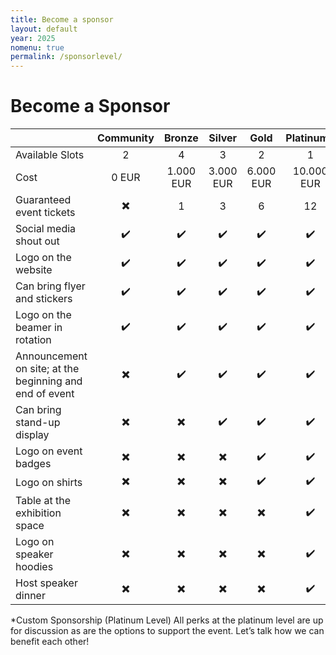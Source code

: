 ```yaml
---
title: Become a sponsor
layout: default
year: 2025
nomenu: true
permalink: /sponsorlevel/
---
```


# Become a Sponsor

|                                                         |        Community         |          Bronze          |          Silver          |           Gold           |     Platinum\*     |
| ------------------------------------------------------- | :----------------------: | :----------------------: | :----------------------: | :----------------------: | :----------------: |
| Available Slots                                         |            2             |            4             |            3             |            2             |         1          |
| Cost                                                    |          0 EUR           |        1.000 EUR         |        3.000 EUR         |        6.000 EUR         |     10.000 EUR     |
| Guaranteed event tickets                                | :heavy_multiplication_x: |            1             |            3             |            6             |         12         |
| Social media shout out                                  |    :heavy_check_mark:    |    :heavy_check_mark:    |    :heavy_check_mark:    |    :heavy_check_mark:    | :heavy_check_mark: |
| Logo on the website                                     |    :heavy_check_mark:    |    :heavy_check_mark:    |    :heavy_check_mark:    |    :heavy_check_mark:    | :heavy_check_mark: |
| Can bring flyer and stickers                            |    :heavy_check_mark:    |    :heavy_check_mark:    |    :heavy_check_mark:    |    :heavy_check_mark:    | :heavy_check_mark: |
| Logo on the beamer in rotation                          |    :heavy_check_mark:    |    :heavy_check_mark:    |    :heavy_check_mark:    |    :heavy_check_mark:    | :heavy_check_mark: |
| Announcement on site; at the beginning and end of event | :heavy_multiplication_x: |    :heavy_check_mark:    |    :heavy_check_mark:    |    :heavy_check_mark:    | :heavy_check_mark: |
| Can bring stand-up display                              | :heavy_multiplication_x: | :heavy_multiplication_x: |    :heavy_check_mark:    |    :heavy_check_mark:    | :heavy_check_mark: |
| Logo on event badges                                    | :heavy_multiplication_x: | :heavy_multiplication_x: | :heavy_multiplication_x: |    :heavy_check_mark:    | :heavy_check_mark: |
| Logo on shirts                                          | :heavy_multiplication_x: | :heavy_multiplication_x: | :heavy_multiplication_x: |    :heavy_check_mark:    | :heavy_check_mark: |
| Table at the exhibition space                           | :heavy_multiplication_x: | :heavy_multiplication_x: | :heavy_multiplication_x: | :heavy_multiplication_x: | :heavy_check_mark: |
| Logo on speaker hoodies                                 | :heavy_multiplication_x: | :heavy_multiplication_x: | :heavy_multiplication_x: | :heavy_multiplication_x: | :heavy_check_mark: |
| Host speaker dinner                                 | :heavy_multiplication_x: | :heavy_multiplication_x: | :heavy_multiplication_x: | :heavy_multiplication_x: | :heavy_check_mark: |

\*Custom Sponsorship (Platinum Level)
All perks at the platinum level are up for discussion as are the options to support the event. Let’s talk how we can benefit each other!
